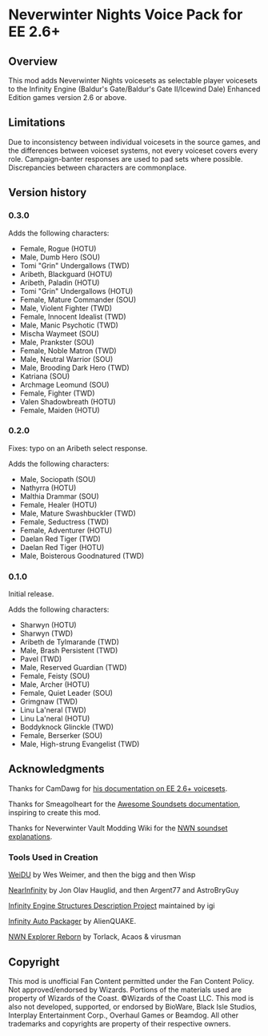 # Neverwinter Nights Voice Pack for EE 2.6+

## Overview
This mod adds Neverwinter Nights voicesets as selectable player voicesets to the Infinity Engine (Baldur's Gate/Baldur's Gate II/Icewind Dale) Enhanced Edition games version 2.6 or above.

## Limitations
Due to inconsistency between individual voicesets in the source games, and the differences between voiceset systems, not every voiceset covers every role. Campaign-banter responses are used to pad sets where possible. Discrepancies between characters are commonplace.

## Version history
### 0.3.0
Adds the following characters:
 - Female, Rogue (HOTU)
 - Male, Dumb Hero (SOU)
 - Tomi "Grin" Undergallows (TWD)
 - Aribeth, Blackguard (HOTU)
 - Aribeth, Paladin (HOTU)
 - Tomi "Grin" Undergallows (HOTU)
 - Female, Mature Commander (SOU)
 - Male, Violent Fighter (TWD)
 - Female, Innocent Idealist (TWD)
 - Male, Manic Psychotic (TWD)
 - Mischa Waymeet (SOU)
 - Male, Prankster (SOU)
 - Female, Noble Matron (TWD)
 - Male, Neutral Warrior (SOU)
 - Male, Brooding Dark Hero (TWD)
 - Katriana (SOU)
 - Archmage Leomund (SOU)
 - Female, Fighter (TWD)
 - Valen Shadowbreath (HOTU)
 - Female, Maiden (HOTU)

### 0.2.0
Fixes: typo on an Aribeth select response.

Adds the following characters:
 - Male, Sociopath (SOU)
 - Nathyrra (HOTU)
 - Malthia Drammar (SOU)
 - Female, Healer (HOTU)
 - Male, Mature Swashbuckler (TWD)
 - Female, Seductress (TWD)
 - Female, Adventurer (HOTU)
 - Daelan Red Tiger (TWD)
 - Daelan Red Tiger (HOTU)
 - Male, Boisterous Goodnatured (TWD)

### 0.1.0
Initial release.

Adds the following characters:
 - Sharwyn (HOTU)
 - Sharwyn (TWD)
 - Aribeth de Tylmarande (TWD)
 - Male, Brash Persistent (TWD)
 - Pavel (TWD)
 - Male, Reserved Guardian (TWD)
 - Female, Feisty (SOU)
 - Male, Archer (HOTU)
 - Female, Quiet Leader (SOU)
 - Grimgnaw (TWD)
 - Linu La'neral (TWD)
 - Linu La'neral (HOTU)
 - Boddyknock Glinckle (TWD)
 - Female, Berserker (SOU)
 - Male, High-strung Evangelist (TWD)

## Acknowledgments
Thanks for CamDawg for [his documentation on EE 2.6+ voicesets](https://github.com/Gibberlings3/EE_soundset_tool).

Thanks for Smeagolheart for the [Awesome Soundsets documentation](https://forums.beamdog.com/discussion/38319/mods-awesome-soundsets-mods-master-thread-custom-soundsets-for-bgee-bg2ee-and-iwdee/p1), inspiring to create this mod.

Thanks for Neverwinter Vault Modding Wiki for the [NWN soundset explanations](https://nwn.wiki/display/NWN1/Voicesets+or+Soundsets).

### Tools Used in Creation
[WeiDU](http://www.weidu.org) by Wes Weimer, and then the bigg and then Wisp

[NearInfinity](https://github.com/NearInfinityBrowser/NearInfinity) by Jon Olav Hauglid, and then Argent77 and AstroBryGuy

[Infinity Engine Structures Description Project](http://iesdp.gibberlings3.net) maintained by igi

[Infinity Auto Packager](https://www.gibberlings3.net/forums/topic/31131-infinity-auto-packager-automatically-generate-mod-packages-when-you-publish-a-release) by AlienQUAKE.

[NWN Explorer Reborn](https://github.com/virusman/nwnexplorer) by Torlack, Acaos & virusman

## Copyright
This mod is unofficial Fan Content permitted under the Fan Content Policy. Not approved/endorsed by Wizards. Portions of the materials used are property of Wizards of the Coast. ©Wizards of the Coast LLC. This mod is also not developed, supported, or endorsed by BioWare, Black Isle Studios, Interplay Entertainment Corp., Overhaul Games or Beamdog. All other trademarks and copyrights are property of their respective owners.

